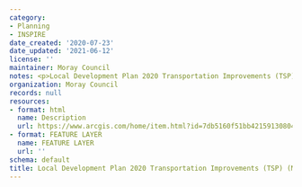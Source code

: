 ```yaml
---
category:
- Planning
- INSPIRE
date_created: '2020-07-23'
date_updated: '2021-06-12'
license: ''
maintainer: Moray Council
notes: <p>Local Development Plan 2020 Transportation Improvements (TSP) (Moray)</p>
organization: Moray Council
records: null
resources:
- format: html
  name: Description
  url: https://www.arcgis.com/home/item.html?id=7db5160f51bb4215913080421e2533cf
- format: FEATURE LAYER
  name: FEATURE LAYER
  url: ''
schema: default
title: Local Development Plan 2020 Transportation Improvements (TSP) (Moray)
---
```

